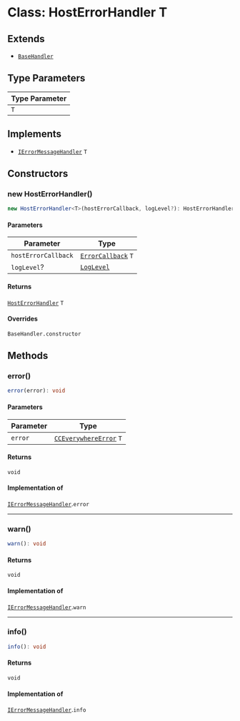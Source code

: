 # Class: HostErrorHandler T

## Extends

- [`BaseHandler`](../../BaseHandler/classes/base-handler.md)

## Type Parameters

| Type Parameter |
| ------ |
| `T` |

## Implements

- [`IErrorMessageHandler`](../../../IErrorMessageHandler/interfaces/i-error-message-handler/index.md) `T`

## Constructors

### new HostErrorHandler()

```ts
new HostErrorHandler<T>(hostErrorCallback, logLevel?): HostErrorHandler<T>
```

#### Parameters

| Parameter | Type |
| ------ | ------ |
| `hostErrorCallback` | [`ErrorCallback`](../../../CCEverywhereError.types/type-aliases/error-callback/index.md) `T` |
| `logLevel`? | [`LogLevel`](../../../CCEverywhereError.types/enumerations/log-level/index.md) |

#### Returns

[`HostErrorHandler`](host-error-handler/index.md) `T`

#### Overrides

`BaseHandler.constructor`

## Methods

### error()

```ts
error(error): void
```

#### Parameters

| Parameter | Type |
| ------ | ------ |
| `error` | [`CCEverywhereError`](../../../CCEverywhereError/classes/cc-everywhere-error.md) `T` |

#### Returns

`void`

#### Implementation of

[`IErrorMessageHandler`](../../../IErrorMessageHandler/interfaces/i-error-message-handler/index.md).`error`

<hr />

### warn()

```ts
warn(): void
```

#### Returns

`void`

#### Implementation of

[`IErrorMessageHandler`](../../../IErrorMessageHandler/interfaces/i-error-message-handler/index.md).`warn`

<hr />

### info()

```ts
info(): void
```

#### Returns

`void`

#### Implementation of

[`IErrorMessageHandler`](../../../IErrorMessageHandler/interfaces/i-error-message-handler/index.md).`info`
